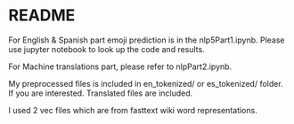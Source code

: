 # README

For English & Spanish part emoji prediction is in the nlp5Part1.ipynb. Please use jupyter notebook to look up the code and results.

For Machine translations part, please refer to nlpPart2.ipynb.

My preprocessed files is included in en_tokenized/ or es_tokenized/ folder. If you are interested. Translated files are included.

I used 2 vec files which are from fasttext wiki word representations.